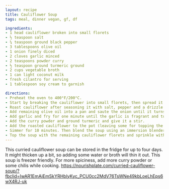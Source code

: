 ```yaml
---
layout: recipe
title: Cauliflower Soup
tags: meal, dinner vegan, gf, df

ingredients:
- 1 head cauliflower broken into small florets
- ½ teaspoon salt
- ¼ teaspoon ground black pepper
- 3 tablespoons olive oil
- 1 onion finely diced
- 2 cloves garlic minced
- 2 teaspoons powder curry
- ½ teaspoon ground turmeric ground
- 2 cups vegetable broth
- 1 can light coconut milk
- fresh cilantro for serving
- 1 tablespoon soy cream to garnish

directions:
- Preheat the oven to 400°F/200°C.
- Start by breaking the cauliflower into small florets, then spread it in a single layer on a large baking sheet.
- Roast cauliflower after seasoning it with salt, pepper and a drizzle of olive oil. Remove from oven when the tips of the cauliflower change their color into golden brown.
- Add remaining olive oil into a pan and saute the onion until it turns translucent.
- Add garlic and fry for one minute until the garlic is fragrant and turns golden.
- Add the curry powder and ground turmeric and give it a stir.
- Add the roasted cauliflower to the pot (leaving some for topping the final dish) and stir in all the liquid ingredients (vegetable broth and coconut milk).
- Simmer for 10 minutes. Then blend the soup using an immersion blender until smooth and creamy.
- Top the soup with the remaining cauliflower florets and sprinkle with fresh cilantro and soy cream. Serve hot.
---
```

This curried cauliflower soup can be stored in the fridge for up to four days. It might thicken up a bit, so adding some water or broth will thin it out. 
This soup is freezer friendly.
For more spiciness, add more curry powder or some chilis while cooking.
https://nourishplate.com/curried-cauliflower-soup/?fbclid=IwAR1EmAiEmSkYRHblyKyc_PCU0cc2MdV76TsWNe49kbLoeLhEps6wX4RJ-uk
